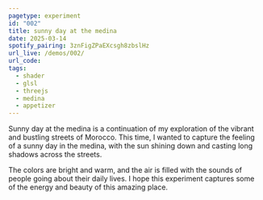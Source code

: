 ```yaml
---
pagetype: experiment
id: "002"
title: sunny day at the medina
date: 2025-03-14
spotify_pairing: 3znFigZPaEXcsgh8zbslHz
url_live: /demos/002/
url_code: 
tags: 
  - shader
  - glsl
  - threejs
  - medina
  - appetizer
---
```


Sunny day at the medina is a continuation of my exploration of the vibrant and bustling streets of Morocco. This time, I wanted to capture the feeling of a sunny day in the medina, with the sun shining down and casting long shadows across the streets.

The colors are bright and warm, and the air is filled with the sounds of people going about their daily lives. I hope this experiment captures some of the energy and beauty of this amazing place. 